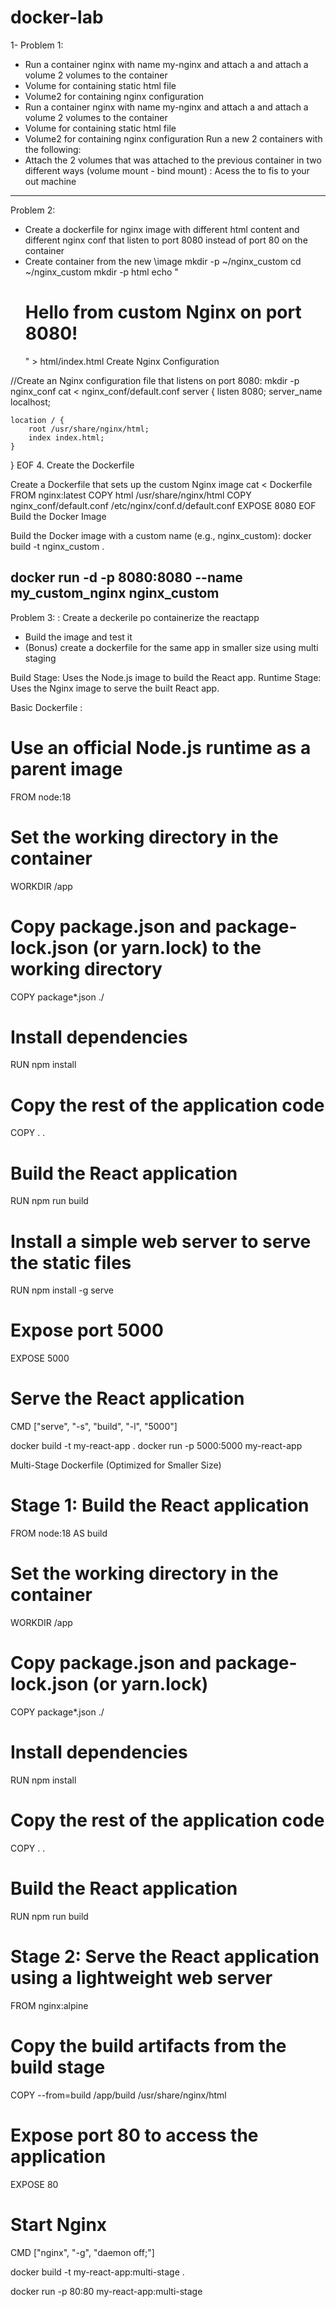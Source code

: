 # docker-lab
1- Problem 1:
* Run a container nginx with name my-nginx and attach a and attach a volume 2 volumes to the container
* Volume for containing static html file
* Volume2 for containing nginx configuration
* Run a container nginx with name my-nginx and attach a and attach a volume 2 volumes to the container
* Volume for containing static html file
* Volume2 for containing nginx configuration
Run a new 2 containers with the following:
* Attach the 2 volumes that was attached to the previous container in two different ways (volume mount - bind mount)
: Acess the to fis to your out machine
---------------------------------------------------------------------------
Problem 2:
* Create a dockerfile for nginx image with different html content and different nginx conf that listen to port 8080 instead of port 80 on the container
* Create container from the new \image
mkdir -p ~/nginx_custom
cd ~/nginx_custom
mkdir -p html
echo "<html><body><h1>Hello from custom Nginx on port 8080!</h1></body></html>" > html/index.html
Create Nginx Configuration

//Create an Nginx configuration file that listens on port 8080:
mkdir -p nginx_conf
cat <<EOF > nginx_conf/default.conf
server {
    listen 8080;
    server_name localhost;

    location / {
        root /usr/share/nginx/html;
        index index.html;
    }
}
EOF
4. Create the Dockerfile

Create a Dockerfile that sets up the custom Nginx image
cat <<EOF > Dockerfile
FROM nginx:latest
COPY html /usr/share/nginx/html
COPY nginx_conf/default.conf /etc/nginx/conf.d/default.conf
EXPOSE 8080
EOF
Build the Docker Image

Build the Docker image with a custom name (e.g., nginx_custom):
docker build -t nginx_custom .

docker run -d -p 8080:8080 --name my_custom_nginx nginx_custom
--------------------------------------------------------------------------
Problem 3:
: Create a deckerile po containerize the reactapp
* Build the image and test it
* (Bonus) create a dockerfile for the same app in smaller size using multi staging

Build Stage: Uses the Node.js image to build the React app.
Runtime Stage: Uses the Nginx image to serve the built React app.

Basic Dockerfile :
# Use an official Node.js runtime as a parent image
FROM node:18

# Set the working directory in the container
WORKDIR /app

# Copy package.json and package-lock.json (or yarn.lock) to the working directory
COPY package*.json ./

# Install dependencies
RUN npm install

# Copy the rest of the application code
COPY . .

# Build the React application
RUN npm run build

# Install a simple web server to serve the static files
RUN npm install -g serve

# Expose port 5000
EXPOSE 5000

# Serve the React application
CMD ["serve", "-s", "build", "-l", "5000"]

docker build -t my-react-app .
docker run -p 5000:5000 my-react-app

Multi-Stage Dockerfile (Optimized for Smaller Size)
# Stage 1: Build the React application
FROM node:18 AS build

# Set the working directory in the container
WORKDIR /app

# Copy package.json and package-lock.json (or yarn.lock)
COPY package*.json ./

# Install dependencies
RUN npm install

# Copy the rest of the application code
COPY . .

# Build the React application
RUN npm run build

# Stage 2: Serve the React application using a lightweight web server
FROM nginx:alpine

# Copy the build artifacts from the build stage
COPY --from=build /app/build /usr/share/nginx/html

# Expose port 80 to access the application
EXPOSE 80

# Start Nginx
CMD ["nginx", "-g", "daemon off;"]

docker build -t my-react-app:multi-stage .

docker run -p 80:80 my-react-app:multi-stage

